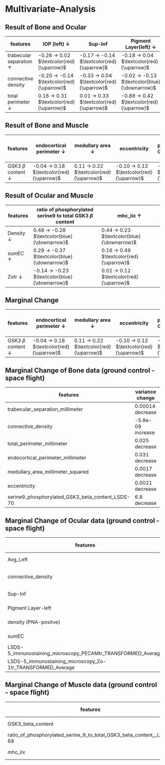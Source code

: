 # Multivariate-Analysis
## Result of Bone and Ocular 
| features              | IOP (left)      $\downarrow$            | Sup-Inf| Pigment Layer(left) $\downarrow$ | Density $\downarrow$ | sumEC $\uparrow$| PECAMtr $\uparrow$ |
|---------------------  |----------                   |----------------|--------------|--------------------|--------------------|--------------------|
|trabecular separation $\uparrow$  |-0.26 $\rightarrow$ 0.02 $\textcolor{red}{\uparrow}$ | -0.17 $\rightarrow$ -0.14  $\textcolor{red}{\uparrow}$      |-0.18 $\rightarrow$ 0.04  $\textcolor{red}{\uparrow}$    |0.43 $\rightarrow$ 0.26 $\textcolor{blue}{\downarrow}$  |0.54 $\rightarrow$ -0.04 $\textcolor{blue}{\downarrow}$| 0.53 $\rightarrow$ -0.09 $\textcolor{blue}{\downarrow}$|
| connective density  | -0.20 $\rightarrow$ -0.14  $\textcolor{red}{\uparrow}$  |-0.33 $\rightarrow$ 0.04  $\textcolor{red}{\uparrow}$      |-0.02 $\rightarrow$ -0.13 $\textcolor{blue}{\downarrow}$     |0.36 $\rightarrow$ 0.13    $\textcolor{blue}{\downarrow}$           |0.39 $\rightarrow$ 0.50 $\textcolor{red}{\uparrow}$|0.49 $\rightarrow$ 0.03 $\textcolor{blue}{\downarrow}$ |
| total perimeter    $\downarrow$    | 0.16 $\rightarrow$ 0.31 $\textcolor{red}{\uparrow}$ | 0.01 $\rightarrow$ 0.33 $\textcolor{red}{\uparrow}$ | -0.88 $\rightarrow$ 0.42 $\textcolor{red}{\uparrow}$     | 0.17 $\rightarrow$ -0.01 $\textcolor{blue}{\downarrow}$ |0.01 $\rightarrow$ -0.33 $\textcolor{blue}{\downarrow}$ |-0.61 $\rightarrow$ 0.03 $\textcolor{red}{\uparrow}$ |


## Result of Bone and Muscle
| features              |endocortical perimeter  $\downarrow$     | medullary area $\downarrow$| eccentricity | serine9 phosphorylated GSK3 $\beta$ content $\downarrow$| 
|---------------------  |----------                   |----------------|--------------|--------------------|
|GSK3 $\beta$ content $\downarrow$|-0.04 $\rightarrow$ 0.18 $\textcolor{red}{\uparrow}$ |  0.11 $\rightarrow$ 0.22 $\textcolor{red}{\uparrow}$ | -0.10 $\rightarrow$ 0.12 $\textcolor{red}{\uparrow}$       |-0.44 $\rightarrow$ 0.41 $\textcolor{red}{\uparrow}$   |

## Result of Ocular and Muscle 
| features              |ratio of phosphorylated serine9 to total GSK3 $\beta$ content     |mhc_iix $\uparrow$| 
|---------------------  |----------                   |----------------|
|Density $\downarrow$|0.48 $\rightarrow$ -0.28 $\textcolor{blue}{\downarrow}$ |  0.44 $\rightarrow$ 0.23 $\textcolor{blue}{\downarrow}$ | 
|sumEC $\uparrow$|0.29 $\rightarrow$ -0.37 $\textcolor{blue}{\downarrow}$  |  0.16 $\rightarrow$ 0.49 $\textcolor{red}{\uparrow}$ | 
|Zotr $\downarrow$|-0.14 $\rightarrow$ -0.23 $\textcolor{blue}{\downarrow}$  |  0.01 $\rightarrow$ 0.12 $\textcolor{red}{\uparrow}$ | 

## Marginal Change 
| features              |endocortical perimeter  $\downarrow$     | medullary area $\downarrow$| eccentricity | serine9 phosphorylated GSK3 $\beta$ content $\downarrow$| 
|---------------------  |----------                   |----------------|--------------|--------------------|
|GSK3 $\beta$ content $\downarrow$|-0.04 $\rightarrow$ 0.18 $\textcolor{red}{\uparrow}$ |  0.11 $\rightarrow$ 0.22 $\textcolor{red}{\uparrow}$ | -0.10 $\rightarrow$ 0.12 $\textcolor{red}{\uparrow}$       |-0.44 $\rightarrow$ 0.41 $\textcolor{red}{\uparrow}$   |


## Marginal Change of Bone data (ground control - space flight)
| features              |variance change     | mean change| 
|---------------------  |----------                   |----------------|
|trabecular_separation_millimeter| 0.00014 decrease |  -0.011  increase  | 
|connective_density|-5.8e-09 increase  |  -3.9 e-05 increase | 
|total_perimeter_millimeter|0.025 decrease  |  0.36 increase | 
|endocortical_perimeter_millimeter|0.031 decrease  |  0.12 decrease |
|medullary_area_millimeter_squared|0.0017 decrease  |  0.046 decrease |
|eccentricity|0.0021 decrease  |  -0.00071 increase |
|serine9_phosphorylated_GSK3_beta_content_LSDS-70|6.8 decrease  |  1.9 decrease |



## Marginal Change of Ocular data (ground control - space flight)
| features              |variance change     | mean change| 
|---------------------  |----------                   |----------------|
|Avg_Left| 4 decrease |  0.95  decrease  | 
|connective_density|-5.8e-09 increase  |  -3.9 e-05 increase | 
|Sup-Inf|0.00072 decrease  |  -0.0038 increase | 
|Pigment Layer-left|1.3e-07 decrease |  0.0029 decrease |
|density (PNA-positve)|14967 decrease  |  302 decrease |
|sumEC|-61 increase  |  -4.5 increase |
|LSDS-5_immunostaining_microscopy_PECAMtr_TRANSFORMED_Average|-166 increase  |  -10 increase |
|LSDS-5_immunostaining_microscopy_Zo-1tr_TRANSFORMED_Average|18 decrease  |  8.8 decrease |

## Marginal Change of Muscle data (ground control - space flight)
| features              |variance change     | mean change| 
|---------------------  |----------                   |----------------|
|GSK3_beta_content| 1.1 decrease |  0.33  decrease  | 
|ratio_of_phosphorylated_serine_9_to_total_GSK3_beta_content__LSDS-68|-0.041 increase  |  -0.0042 increase | 
|mhc_iix|-7.2 increase  |  -4 increase | 

